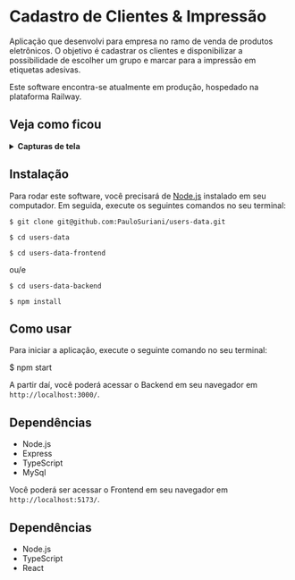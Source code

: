 # Cadastro de Clientes & Impressão

Aplicação que desenvolvi para empresa no ramo de venda de produtos eletrônicos. O objetivo é cadastrar os clientes e disponibilizar a possibilidade de escolher um grupo e marcar para a impressão em etiquetas adesivas. 

Este software encontra-se atualmente em produção, hospedado na plataforma Railway. 

## Veja como ficou

<details>
  <summary>
    <strong>Capturas de tela</strong>
  </summary>
  
![aplicação exibida para mobile](https://drive.google.com/file/d/1eoUbYQXoQF-8xwKg21AfTOqD-l7-2ToM/)


https://drive.google.com/file/d/1-dkY8ATe6jvC8x3lxSPXpXfivkGI2i8n/
https://drive.google.com/file/d/11VSBW8lhWRPySM8rdkKiy8I27hQzpGc_/

</details>

## Instalação

Para rodar este software, você precisará de [Node.js](https://nodejs.org) instalado em seu computador. Em seguida, execute os seguintes comandos no seu terminal:

`$ git clone git@github.com:PauloSuriani/users-data.git`

`$ cd users-data`

`$ cd users-data-frontend`

ou/e

`$ cd users-data-backend`

`$ npm install`


## Como usar

Para iniciar a aplicação, execute o seguinte comando no seu terminal:

$ npm start


A partir daí, você poderá acessar o Backend em seu navegador em `http://localhost:3000/`.

## Dependências

- Node.js
- Express
- TypeScript
- MySql


Você poderá ser acessar o Frontend em seu navegador em `http://localhost:5173/`.

## Dependências

- Node.js
- TypeScript
- React

